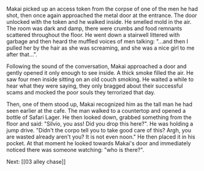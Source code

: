 Makai picked up an access token from the corpse of one of the men he had shot, then once again approached the metal door at the entrance. The door unlocked with the token and he walked inside. He smelled mold in the air. The room was dark and damp, there were crumbs and food remnants scattered throughout the floor. He went down a stairwell littered with garbage and then heard the muffled voices of men talking: "...and then I pulled her by the hair as she was screaming, and she was a nice girl to me after that...".

Following the sound of the conversation, Makai approached a door and gently opened it only enough to see inside. A thick smoke filled the air. He saw four men inside sitting on an old couch smoking. He waited a while to hear what they were saying, they only bragged about their successful scams and mocked the poor souls they terrorized that day.

Then, one of them stood up, Makai recognized him as the tall man he had seen earlier at the cafe. The man walked to a countertop and opened a bottle of Safari Lager. He then looked down, grabbed something from the floor and said: "Silvio, you ass! Did you drop this here?". He was holding a jump drive. "Didn't the corpo tell you to take good care of this? Argh, you are wasted already aren't you? It is not even noon." He then placed it in his pocket. At that moment he looked towards Makai's door and immediately noticed there was someone watching: "who is there?".

Next: [[03 alley chase]]